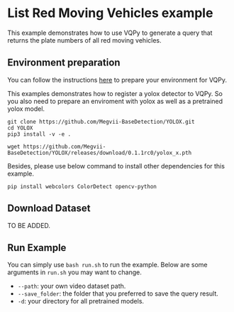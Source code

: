 # List Red Moving Vehicles example
This example demonstrates how to use VQPy to generate a query that returns the plate numbers of all red moving vehicles.

## Environment preparation
You can follow the instructions [here](../../vqpy/README.md) to prepare your environment for VQPy.

This examples demonstrates how to register a yolox detector to VQPy. So you also need to prepare an enviroment with yolox as well as a pretrained yolox model.
```
git clone https://github.com/Megvii-BaseDetection/YOLOX.git
cd YOLOX
pip3 install -v -e .

wget https://github.com/Megvii-BaseDetection/YOLOX/releases/download/0.1.1rc0/yolox_x.pth
```

Besides, please use below command to install other dependencies for this example.
```
pip install webcolors ColorDetect opencv-python
```

## Download Dataset
TO BE ADDED.

## Run Example
You can simply use `bash run.sh` to run the example. Below are some arguments in `run.sh` you may want to change.
* `--path`: your own video dataset path.
* `--save_folder`: the folder that you preferred to save the query result.
* `-d`: your directory for all pretrained models.